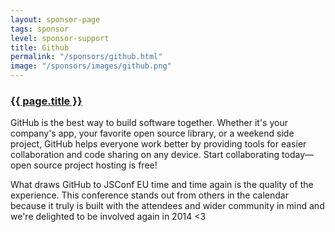 ```yaml
---
layout: sponsor-page
tags: sponsor
level: sponsor-support
title: Github
permalink: "/sponsors/github.html"
image: "/sponsors/images/github.png"
---
```


<h3 class="sponsor">
  <a href="{{page.permalink}}">{{ page.title }}</a>
</h3>

GitHub is the best way to build software together. Whether it's your company's app, your favorite open source library, or a weekend side project, GitHub helps everyone work better by providing tools for easier collaboration and code sharing on any device. Start collaborating today—open source project hosting is free!

What draws GitHub to JSConf EU time and time again is the quality of the experience. This conference stands out from others in the calendar because it truly is built with the attendees and wider community in mind and we're delighted to be involved again in 2014 &lt;3
